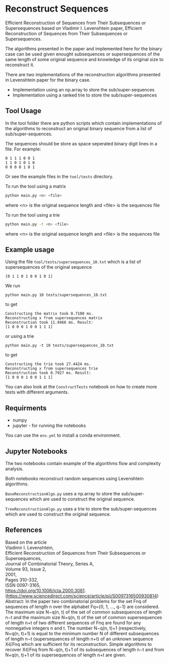 # Reconstruct Sequences
Efficient Reconstruction of Sequences from Their Subsequences or Supersequences based on Vladimir I. Levenshtein paper, Efficient Reconstruction of Sequences from Their Subsequences or Supersequences.

The algorithms presented in the paper and implemented here for the binary case can be used given enought subsequences or supersequences of the same length of some original sequence and knowledge of its original size to reconstruct it.

There are two implementations of the reconstruction algorithms presented in Levenshtein paper for the binary case.
- Implementation using an np.array to store the sub/super-sequences
- Implementation using a ranked trie to store the sub/super-sequences

## Tool Usage
In the tool folder there are python scripts which contain implementations of the algorithms to reconstruct an original binary sequence from a list of sub/super-sequences.

The sequences should be store as space seperated binary digit lines in a file. For example:
```
0 1 1 1 0 0 1
1 1 0 1 0 1 0
0 0 0 0 1 0 1
``` 
Or see the example files in the `tool/tests` directory.

To run the tool using a matrix  
```bash
python main.py <n> <file>
```
where \<n\> is the original sequence length and \<file\> is the sequences file

To run the tool using a trie
```bash
python main.py -t <n> <file>
```
where \<n\> is the original sequence length and \<file\> is the sequences file

## Example usage

Using the file `tool/tests/supersequences_10.txt` which is a list of supersequences of the original sequence
```
[0 1 1 0 1 0 0 1 0 1]
```

We run
```
python main.py 10 tests/supersequences_10.txt
```
to get
```
Constructing the matrix took 0.7100 ms.
Reconstructing x from supersequences matrix
Reconstruction took 11.9466 ms. Result:
[1 0 0 0 1 0 0 1 1 1]
```
or using a trie
```
python main.py -t 10 tests/supersequences_10.txt
```
to get
```
Constructing the trie took 27.4424 ms.
Reconstructing x from supersequences trie
Reconstruction took 0.7927 ms. Result:
[1 0 0 0 1 0 0 1 1 1]
```

You can also look at the `ConstructTests` notebook on how to create more tests with different arguments.

## Requirments
- numpy
- jupyter - for running the notebooks

You can use the `env.yml` to install a conda environment.


## Jupyter Notebooks
The two notebooks contain example of the algorithms flow and complexity analysis.

Both notebooks reconstruct random sequences using Levenshtein algorithms.

`BaseReconstructionAlgo.py` uses a np.array to store the sub/super-sequences which are used to construct the original sequence.

`TreeReconstructionAlgo.py` uses a trie to store the sub/super-sequences which are used to construct the original sequence.

## References
Based on the article\
Vladimir I. Levenshtein,\
Efficient Reconstruction of Sequences from Their Subsequences or Supersequences,\
Journal of Combinatorial Theory, Series A,\
Volume 93, Issue 2,\
2001,\
Pages 310-332,\
ISSN 0097-3165,\
https://doi.org/10.1006/jcta.2000.3081.
(https://www.sciencedirect.com/science/article/pii/S0097316500930814)\
Abstract: In the paper two combinatorial problems for the set Fnq of sequences of length n over the alphabet Fq={0, 1, …, q−1} are considered. The maximum size N−q(n, t) of the set of common subsequences of length n−t and the maximum size N+q(n, t) of the set of common supersequences of length n+t of two different sequences of Fnq are found for any nonnegative integers n and t. The number N−q(n, t)+1 (respectively, N+q(n, t)+1) is equal to the minimum number N of different subsequences of length n−t (supersequences of length n+t) of an unknown sequence X∈Fnq which are sufficient for its reconstruction. Simple algorithms to recover X∈Fnq from N−q(n, t)+1 of its subsequences of length n−t and from N+q(n, t)+1 of its supersequences of length n+t are given.
